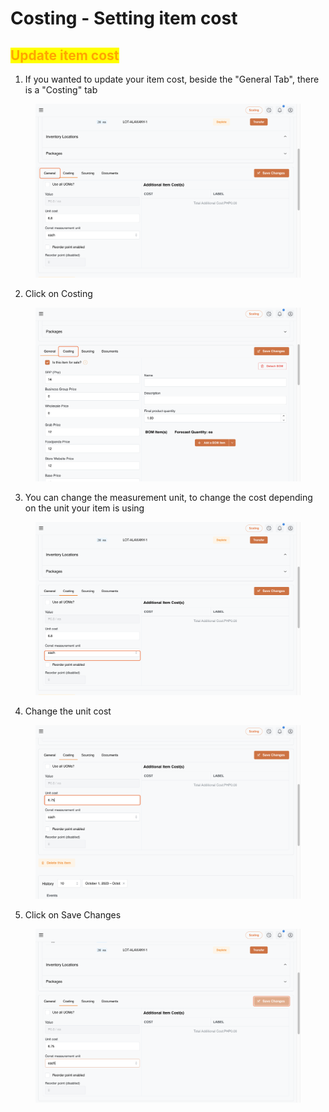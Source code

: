 # Costing - Setting item cost

## <mark style="color:orange;">Update item cost</mark>

1. If you wanted to update your item cost, beside the "General Tab", there is a "Costing" tab

<figure><img src="../../.gitbook/assets/If you wanted to update your item cost, beside the General Tab there is a Costing tab.png" alt="" width="563"><figcaption></figcaption></figure>

2. Click on Costing

<figure><img src="../../.gitbook/assets/Click on Costing.png" alt="" width="563"><figcaption></figcaption></figure>

3. You can change the measurement unit, to change the cost depending on the unit your item is using

<figure><img src="../../.gitbook/assets/You can change the measurement unit, to change the cost depending on the unit your item is using.png" alt="" width="563"><figcaption></figcaption></figure>

4. Change the unit cost

<figure><img src="../../.gitbook/assets/Change the unit cost.png" alt="" width="563"><figcaption></figcaption></figure>

5. Click on Save Changes

<figure><img src="../../.gitbook/assets/Click on Save Changes (1).png" alt="" width="563"><figcaption></figcaption></figure>

